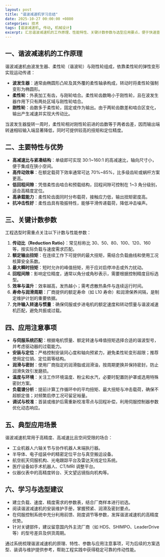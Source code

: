 ```yaml
---
layout: post
title: "谐波减速机学习总结"
date: 2025-10-27 00:00:00 +0800
categories: 技术
tags: [谐波减速机, 传动, 机械设计]
excerpt: 汇总谐波减速机的工作原理、性能特性、关键计数参数与选型应用要点，便于快速查阅与工程实践。
---
```


## 一、谐波减速机的工作原理

谐波减速机由波发生器、柔性轮（谐波轮）与刚性轮组成，依靠柔性轮的弹性变形实现运动传递：

- **波发生器**：通常由椭圆形凸轮及其外覆的柔性轴承构成，转动时将柔性轮强制变形为椭圆形。
- **柔性轮**：外表加工有齿，与刚轮啮合。柔性轮齿数略小于刚性轮，且在波发生器作用下只有两处区域与刚性轮啮合。
- **刚性轮**：齿数多于柔性轮，固定或作为输出。由于两轮齿数差和啮合区变化，输出产生减速并实现大传动比。

当波发生器旋转一周时，柔性轮相对刚性轮前进的齿数等于两者齿差，因而输出端转速相较输入端显著降低，同时可提供较高的扭矩和定位精度。

## 二、主要特性与优势

- **高减速比与紧凑结构**：单级即可实现 30:1~160:1 的高减速比，轴向尺寸小，便于集成在狭小空间。
- **高传动效率**：在额定载荷下效率通常可达 70%~85%，比多级齿轮或蜗杆方案更高。
- **低回程间隙**：凭借柔性齿啮合和预载结构，回程间隙可控制在 1~3 角分级别，适合高精度定位。
- **高承载能力**：柔性轮齿面同时分布载荷，接触应力低，输出扭矩密度高。
- **抗冲击性好**：柔性齿具有吸振特性，能够平滑传递载荷，降低冲击噪声。

## 三、关键计数参数

工程选型时需重点关注以下计数与性能参数：

1. **传动比（Reduction Ratio）**：常见标称比 30、50、80、100、120、160 等，按实际负载与速度需求匹配。
2. **额定输出扭矩**：在连续工作下可提供的最大扭矩，需结合负载曲线和使用工况核算安全系数。
3. **最大瞬时扭矩**：短时允许的峰值扭矩，用于应对启停冲击或外力扰动。
4. **回程间隙**：影响定位精度，通常以角分或角秒表示，需要根据控制精度目标选型。
5. **效率与温升**：效率越高，发热越小；需考虑散热条件与连续运行时间。
6. **寿命与润滑周期**：厂商提供的额定寿命（如 L10 寿命）和润滑保养间隔，是制定维护计划的重要依据。
7. **允许输入转速与惯量**：确保伺服或步进电机的额定速度和转动惯量与谐波减速机匹配，避免共振或过载。

## 四、应用注意事项

- **与伺服系统匹配**：根据电机惯量、额定转速与峰值扭矩选择合适的谐波型号，并考虑驱动器的过载能力。
- **安装与定位**：严格控制安装同心度和轴向预紧力，避免柔性轮变形超限；推荐使用定位销、定位肩等结构。
- **润滑与密封**：使用厂商指定的润滑脂或润滑油，按周期更换并保持密封，防止润滑失效引发磨损。
- **温度与环境**：关注工作环境温度、粉尘和水汽，必要时配置防护罩或选用特殊密封方案。
- **负载谱分析**：提前计算工作循环中的平均扭矩、最大扭矩与冲击载荷，确保不超额定值；对频繁启停工况可留足裕量。
- **调试与校准**：首装或维护后需重新校准零点与回程补偿，利用伺服控制器参数优化动态响应。

## 五、典型应用场景

谐波减速机常用于高精度、高减速比且空间受限的场合：

- 工业机器人六轴关节与协作机器人末端执行器。
- 半导体、电子组装中的精密定位平台与真空搬运设备。
- 航空航天伺服机构、光电跟踪平台及雷达天线定位系统。
- 医疗设备如手术机器人、CT/MRI 调整平台。
- 仪器仪表中的高精度转台、天文望远镜指向机构等。

## 六、学习与选型建议

- 建立负载、速度、精度需求的参数表，结合厂商样本进行初选。
- 阅读谐波减速机的安装维护手册，掌握预紧、润滑及密封要点。
- 在伺服控制系统中充分利用前馈、刚度调节等参数，发挥谐波减速机的高精度优势。
- 针对关键部件，建议留意国内外主流厂商（如 HDS、SHIMPO、LeaderDrive 等）的型号差异及供货周期。

通过系统梳理谐波减速机的原理、特性、参数与应用注意事项，可为后续的方案选型、装调与维护提供参考，帮助工程实践中获得稳定可靠的传动性能。
